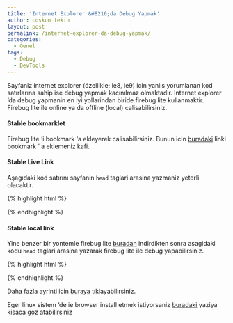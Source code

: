 ```yaml
---
title: 'Internet Explorer &#8216;da Debug Yapmak'
author: coskun tekin
layout: post
permalink: /internet-explorer-da-debug-yapmak/
categories:
  - Genel
tags:
  - Debug
  - DevTools
---
```

Sayfaniz internet explorer (özellikle; ie8, ie9) icin yanlıs yorumlanan kod satırlarına sahip ise debug yapmak kacınılmaz olmaktadir. Internet explorer &#8216;da debug yapmanin en iyi yollarindan biride firebug lite kullanmaktir.
Firebug lite ile online ya da offline (local) calisabilirsiniz.

#### **Stable bookmarklet**

Firebug lite &#8216;i bookmark &#8216;a ekleyerek calisabilirsiniz. Bunun icin [buradaki][1] linki bookmark &#8216; a eklemeniz kafi.

#### **Stable Live Link**

Aşagıdaki kod satırını sayfanin `head` taglari arasina yazmaniz yeterli olacaktir.

{% highlight html %}
<script type="text/javascript" src="https://getfirebug.com/firebug-lite.js"></script>
{% endhighlight %}

#### **Stable local link**

Yine benzer bir yontemle firebug lite [buradan][2] indirdikten sonra asagidaki kodu `head` taglari arasina yazarak firebug lite ile debug yapabilirsiniz.

{% highlight html %}
<script type="text/javascript" src="/local/path/to/firebug-lite-debug.js"></script>
{% endhighlight %}

Daha fazla ayrinti icin [buraya][3] tıklayabilirsiniz.

Eger linux sistem &#8216;de ie browser install etmek istiyorsaniz [buradaki][4] yaziya kisaca goz atabilirsiniz

 [1]: http://javascript:%28function%28F,i,r,e,b,u,g,L,I,T,E%29%7Bif%28F.getElementById%28b%29%29return;E=F%5Bi+%27NS%27%5D&&F.documentElement.namespaceURI;E=E?F%5Bi%20%27NS%27%5D%28E,%27script%27%29:F%5Bi%5D%28%27script%27%29;E%5Br%5D%28%27id%27,b%29;E%5Br%5D%28%27src%27,I%20g%20T%29;E%5Br%5D%28b,u%29;%28F%5Be%5D%28%27head%27%29%5B0%5D%7C%7CF%5Be%5D%28%27body%27%29%5B0%5D%29.appendChild%28E%29;E=new%20Image;E%5Br%5D%28%27src%27,I%20L%29;%7D%29%28document,%27createElement%27,%27setAttribute%27,%27getElementsByTagName%27,%27FirebugLite%27,%274%27,%27firebug-lite.js%27,%27releases/lite/latest/skin/xp/sprite.png%27,%27https://getfirebug.com/%27,%27#startOpened%27%29;
 [2]: https://getfirebug.com/releases/lite/latest/firebug-lite.tar.tgz
 [3]: https://getfirebug.com/firebuglite
 [4]: http://www.coskuntekin.com/linux-sistemde-ie-browser/
